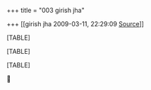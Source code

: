 +++
title = "003 girish jha"

+++
[[girish jha	2009-03-11, 22:29:09 [Source](https://groups.google.com/g/bvparishat/c/6aIyttAiS78)]]



[TABLE]

[TABLE]

[TABLE]



